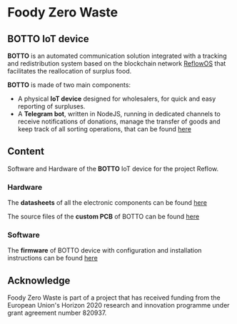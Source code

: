 # Foody Zero Waste
## BOTTO IoT device

**BOTTO** is an automated communication solution integrated with a tracking and redistribution system based on the blockchain network [ReflowOS](https://github.com/dyne/reflow-os) that facilitates the reallocation of surplus food.

**BOTTO** is made of two main components:  
- A physical **IoT device** designed for wholesalers, for quick and easy reporting of surpluses.  
- A **Telegram bot**, written in NodeJS, running in dedicated channels to receive notifications of donations, manage the transfer of goods and keep track of all sorting operations, that can be found [here](https://github.com/reflow-project/Milan-pilot/tree/main/Foody%20Zero%20Waste/telegram-bot)

## Content

Software and Hardware of the **BOTTO** IoT device for the project Reflow.

### Hardware

The **datasheets** of all the electronic components can be found [here](https://github.com/reflow-project/Milan-pilot/tree/main/Foody%20Zero%20Waste/physical-device/Hardware/Components%20Datasheet/)

The source files of the **custom PCB** of BOTTO can be found [here](https://github.com/reflow-project/Milan-pilot/tree/main/Foody%20Zero%20Waste/physical-device/Hardware/PCB/)

### Software

The **firmware** of BOTTO device with configuration and installation instructions can be found [here](https://github.com/reflow-project/Milan-pilot/tree/main/Foody%20Zero%20Waste/physical-device/Software/)

## Acknowledge
Foody Zero Waste is part of a project that has received funding from the European Union's Horizon 2020 research and innovation programme under grant agreement number 820937.
